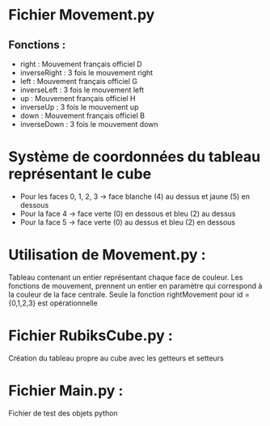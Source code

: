 # Fichier Movement.py
  Fonctions :
  -

  * right : Mouvement français officiel D
  * inverseRight : 3 fois le mouvement right
  * left : Mouvement français officiel G
  * inverseLeft : 3 fois le mouvement left
  * up : Mouvement français officiel H
  * inverseUp : 3 fois le mouvement up
  * down : Mouvement français officiel B
  * inverseDown : 3 fois le mouvement down

# Système de coordonnées du tableau représentant le cube

  * Pour les faces 0, 1, 2, 3 -> face blanche (4) au dessus et jaune (5) en dessous
  * Pour la face 4 -> face verte (0) en dessous et bleu (2) au dessus
  * Pour la face 5 -> face verte (0) au dessus et bleu (2) en dessous

# Utilisation de Movement.py :

Tableau contenant un entier représentant chaque face de couleur.
Les fonctions de mouvement, prennent un entier en paramètre qui correspond à la couleur de la face centrale.
Seule la fonction rightMovement pour id = {0,1,2,3} est opérationnelle

# Fichier RubiksCube.py :

Création du tableau propre au cube avec les getteurs et setteurs

# Fichier Main.py :

Fichier de test des objets python
